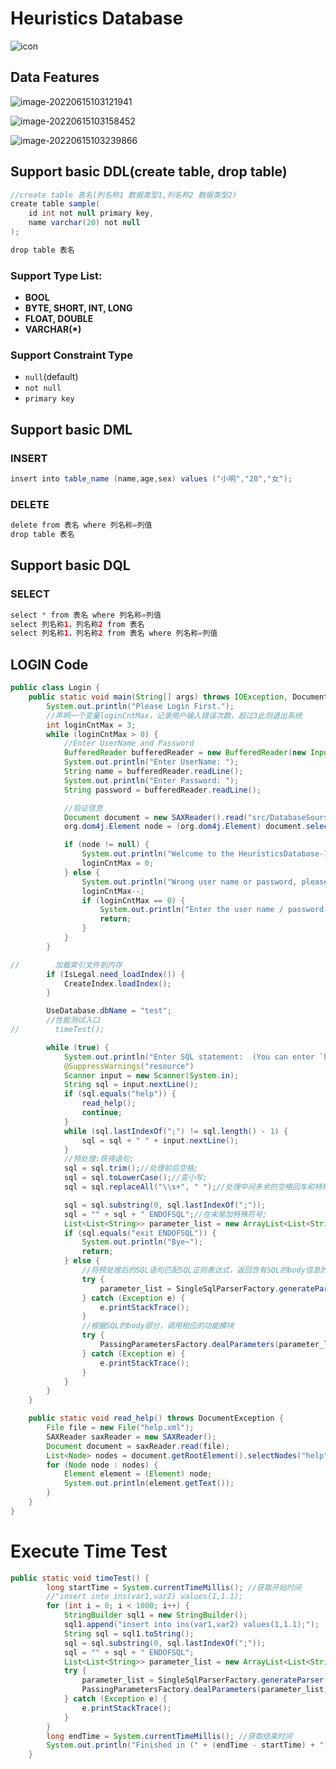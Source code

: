 # Heuristics Database

![icon](.\picture\icon.jpg)


## Data Features

![image-20220615103121941](.\picture\image-20220615103121941.png)

![image-20220615103158452](.\picture\image-20220615103158452.png)

![image-20220615103239866](.\picture\image-20220615103239866.png)





## Support basic DDL(create table, drop table)

```java
//create table 表名(列名称1 数据类型1,列名称2 数据类型2)
create table sample(
    id int not null primary key,
    name varchar(20) not null 
);
```

```java
drop table 表名
```

### Support Type List:

- **BOOL**
- **BYTE, SHORT, INT, LONG**
- **FLOAT, DOUBLE**
- **VARCHAR(*)**

### Support Constraint Type

- `null`(default)
- `not null`
- `primary key`



## Support basic DML

### INSERT

```java
insert into table_name (name,age,sex) values ("小明","28","女");
```

### DELETE

```java
delete from 表名 where 列名称=列值
drop table 表名
```



## Support basic DQL

### SELECT

```java
select * from 表名 where 列名称=列值
select 列名称1，列名称2 from 表名
select 列名称1，列名称2 from 表名 where 列名称=列值
```





## LOGIN Code

```java
public class Login {
    public static void main(String[] args) throws IOException, DocumentException {
        System.out.println("Please Login First.");
        //声明一个变量loginCntMax，记录用户输入错误次数，超过3此则退出系统
        int loginCntMax = 3;
        while (loginCntMax > 0) {
            //Enter UserName and Password
            BufferedReader bufferedReader = new BufferedReader(new InputStreamReader(System.in));
            System.out.println("Enter UserName: ");
            String name = bufferedReader.readLine();
            System.out.println("Enter Password: ");
            String password = bufferedReader.readLine();

            //验证信息
            Document document = new SAXReader().read("src/DatabaseSourse/user/user.xml");
            org.dom4j.Element node = (org.dom4j.Element) document.selectSingleNode("users/user[@name='" + name + "'and @password='" + password + "']");

            if (node != null) {
                System.out.println("Welcome to the HeuristicsDatabase-1.0.0");
                loginCntMax = 0;
            } else {
                System.out.println("Wrong user name or password, please try again!");
                loginCntMax--;
                if (loginCntMax == 0) {
                    System.out.println("Enter the user name / password incorrectly 3 times, and the system will exit.\nBye~");
                    return;
                }
            }
        }

//        加载索引文件到内存
        if (IsLegal.need_loadIndex()) {
            CreateIndex.loadIndex();
        }

        UseDatabase.dbName = "test";
        //性能测试入口
//        timeTest();

        while (true) {
            System.out.println("Enter SQL statement:  (You can enter `help` to query SQL statement help ^.^)");
            @SuppressWarnings("resource")
            Scanner input = new Scanner(System.in);
            String sql = input.nextLine();
            if (sql.equals("help")) {
                read_help();
                continue;
            }
            while (sql.lastIndexOf(";") != sql.length() - 1) {
                sql = sql + " " + input.nextLine();
            }
            //预处理:获得语句;
            sql = sql.trim();//处理前后空格;
            sql = sql.toLowerCase();//变小写;
            sql = sql.replaceAll("\\s+", " ");//处理中间多余的空格回车和特殊字符;

            sql = sql.substring(0, sql.lastIndexOf(";"));
            sql = "" + sql + " ENDOFSQL";//在末尾加特殊符号;
            List<List<String>> parameter_list = new ArrayList<List<String>>();
            if (sql.equals("exit ENDOFSQL")) {
                System.out.println("Bye~");
                return;
            } else {
                //将预处理后的SQL语句匹配SQL正则表达式，返回含有SQL的body信息的List
                try {
                    parameter_list = SingleSqlParserFactory.generateParser(sql);
                } catch (Exception e) {
                    e.printStackTrace();
                }
                //根据SQL的body部分，调用相应的功能模块
                try {
                    PassingParametersFactory.dealParameters(parameter_list);
                } catch (Exception e) {
                    e.printStackTrace();
                }
            }
        }
    }

    public static void read_help() throws DocumentException {
        File file = new File("help.xml");
        SAXReader saxReader = new SAXReader();
        Document document = saxReader.read(file);
        List<Node> nodes = document.getRootElement().selectNodes("help");
        for (Node node : nodes) {
            Element element = (Element) node;
            System.out.println(element.getText());
        }
    }
}
```



# Execute Time Test

```java
public static void timeTest() {
        long startTime = System.currentTimeMillis(); //获取开始时间
        //"insert into ins(var1,var2) values(1,1.1);
        for (int i = 0; i < 1000; i++) {
            StringBuilder sql1 = new StringBuilder();
            sql1.append("insert into ins(var1,var2) values(1,1.1);");
            String sql = sql1.toString();
            sql = sql.substring(0, sql.lastIndexOf(";"));
            sql = "" + sql + " ENDOFSQL";
            List<List<String>> parameter_list = new ArrayList<List<String>>();
            try {
                parameter_list = SingleSqlParserFactory.generateParser(sql);
                PassingParametersFactory.dealParameters(parameter_list);
            } catch (Exception e) {
                e.printStackTrace();
            }
        }
        long endTime = System.currentTimeMillis(); //获取结束时间
        System.out.println("Finished in (" + (endTime - startTime) + ") ms");
    }
```


















































































































































